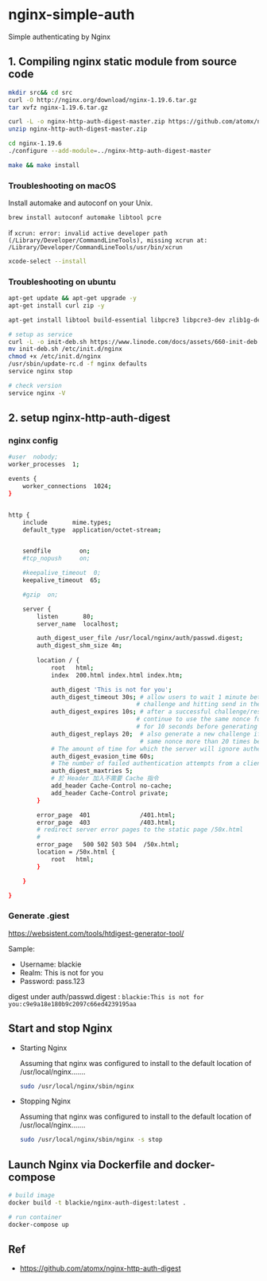 # nginx-simple-auth

Simple authenticating by Nginx

## 1. Compiling nginx static module from source code

```sh
mkdir src&& cd src
curl -O http://nginx.org/download/nginx-1.19.6.tar.gz
tar xvfz nginx-1.19.6.tar.gz

curl -L -o nginx-http-auth-digest-master.zip https://github.com/atomx/nginx-http-auth-digest/archive/master.zip
unzip nginx-http-auth-digest-master.zip

cd nginx-1.19.6
./configure --add-module=../nginx-http-auth-digest-master
```

```sh
make && make install
```

### Troubleshooting on macOS

Install automake and autoconf on your Unix.

```sh
brew install autoconf automake libtool pcre 
```

if `xcrun: error: invalid active developer path (/Library/Developer/CommandLineTools), missing xcrun at: /Library/Developer/CommandLineTools/usr/bin/xcrun`

```sh
xcode-select --install
```

### Troubleshooting on ubuntu

```sh
apt-get update && apt-get upgrade -y
apt-get install curl zip -y

apt-get install libtool build-essential libpcre3 libpcre3-dev zlib1g-dev -y 

# setup as service 
curl -L -o init-deb.sh https://www.linode.com/docs/assets/660-init-deb.sh
mv init-deb.sh /etc/init.d/nginx
chmod +x /etc/init.d/nginx
/usr/sbin/update-rc.d -f nginx defaults
service nginx stop 

# check version
service nginx -V
```

## 2. setup nginx-http-auth-digest

### nginx config

```sh
#user  nobody;
worker_processes  1;

events {
    worker_connections  1024;
}


http {
    include       mime.types;
    default_type  application/octet-stream;


    sendfile        on;
    #tcp_nopush     on;

    #keepalive_timeout  0;
    keepalive_timeout  65;

    #gzip  on;

    server {
        listen       80;
        server_name  localhost;

        auth_digest_user_file /usr/local/nginx/auth/passwd.digest;
        auth_digest_shm_size 4m;  
        
        location / {
            root   html;
            index  200.html index.html index.htm;

            auth_digest 'This is not for you';
            auth_digest_timeout 30s; # allow users to wait 1 minute between receiving the
                                    # challenge and hitting send in the browser dialog box
            auth_digest_expires 10s; # after a successful challenge/response, let the client
                                    # continue to use the same nonce for additional requests
                                    # for 10 seconds before generating a new challenge
            auth_digest_replays 20;  # also generate a new challenge if the client uses the
                                     # same nonce more than 20 times before the expire time limit
            # The amount of time for which the server will ignore authentication requests from a client address once the number of failed authentications from that client reaches auth_digest_maxtries.
            auth_digest_evasion_time 60s;    
            # The number of failed authentication attempts from a client address before the module enters evasive tactics. For evasion purposes, only network clients are tracked, and only by address (not including port number). A successful authentication clears the counters.
            auth_digest_maxtries 5;
            # 於 Header 加入不需要 Cache 指令
            add_header Cache-Control no-cache;  
            add_header Cache-Control private;
        }

        error_page  401              /401.html;
        error_page  403              /403.html;
        # redirect server error pages to the static page /50x.html
        #
        error_page   500 502 503 504  /50x.html;
        location = /50x.html {
            root   html;
        }

    }

}
```

### Generate .giest

https://websistent.com/tools/htdigest-generator-tool/

Sample:

- Username:
  blackie
- Realm:
  This is not for you
- Password:
  pass.123

digest under auth/passwd.digest : `blackie:This is not for you:c9e9a18e180b9c2097c66ed4239195aa`

## Start and stop Nginx

- Starting Nginx

    Assuming that nginx was configured to install to the default location of /usr/local/nginx…….

    ```sh
    sudo /usr/local/nginx/sbin/nginx
    ```

- Stopping Nginx

    Assuming that nginx was configured to install to the default location of /usr/local/nginx…….

    ```sh
    sudo /usr/local/nginx/sbin/nginx -s stop
    ```

## Launch Nginx via Dockerfile and docker-compose

```sh
# build image
docker build -t blackie/nginx-auth-digest:latest . 

# run container
docker-compose up
```

## Ref

- https://github.com/atomx/nginx-http-auth-digest